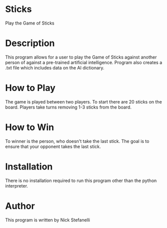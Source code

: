 # Sticks
Play the Game of Sticks 

# Description
This program allows for a user to play the Game of Sticks against another person of against a pre-trained artificial intelligence. Program also creates a .txt file which includes data on the AI dictionary.

# How to Play
The game is played between two players. To start there are 20 sticks on the board. Players take turns removing 1-3 sticks from the board. 

# How to Win
To winner is the person, who doesn't take the last stick. The goal is to ensure that your opponent takes the last stick.

# Installation
There is no installation required to run this program other than the python interpreter. 

# Author
This program is written by Nick Stefanelli 